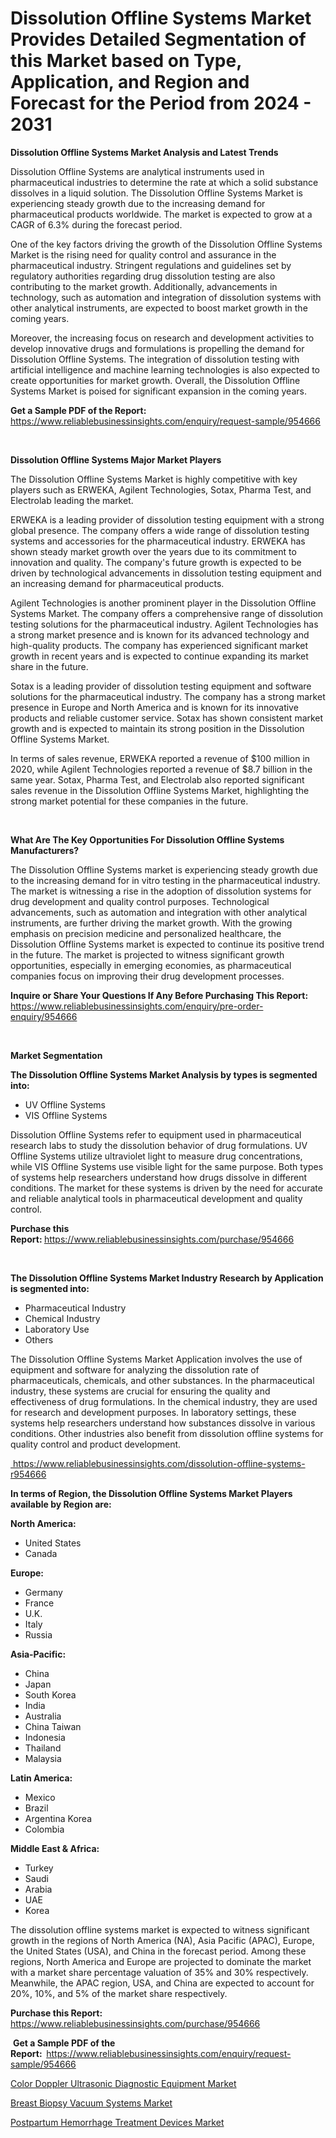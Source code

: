<p><h1>Dissolution Offline Systems Market Provides Detailed Segmentation of this Market based on Type, Application, and Region and Forecast for the Period from 2024 - 2031</h1></p><p><strong>Dissolution Offline Systems Market Analysis and Latest Trends</strong></p>
<p><p>Dissolution Offline Systems are analytical instruments used in pharmaceutical industries to determine the rate at which a solid substance dissolves in a liquid solution. The Dissolution Offline Systems Market is experiencing steady growth due to the increasing demand for pharmaceutical products worldwide. The market is expected to grow at a CAGR of 6.3% during the forecast period.</p><p>One of the key factors driving the growth of the Dissolution Offline Systems Market is the rising need for quality control and assurance in the pharmaceutical industry. Stringent regulations and guidelines set by regulatory authorities regarding drug dissolution testing are also contributing to the market growth. Additionally, advancements in technology, such as automation and integration of dissolution systems with other analytical instruments, are expected to boost market growth in the coming years.</p><p>Moreover, the increasing focus on research and development activities to develop innovative drugs and formulations is propelling the demand for Dissolution Offline Systems. The integration of dissolution testing with artificial intelligence and machine learning technologies is also expected to create opportunities for market growth. Overall, the Dissolution Offline Systems Market is poised for significant expansion in the coming years.</p></p>
<p><strong>Get a Sample PDF of the Report:&nbsp;</strong> <a href="https://www.reliablebusinessinsights.com/enquiry/request-sample/954666">https://www.reliablebusinessinsights.com/enquiry/request-sample/954666</a></p>
<p>&nbsp;</p>
<p><strong>Dissolution Offline Systems Major Market Players</strong></p>
<p><p>The Dissolution Offline Systems Market is highly competitive with key players such as ERWEKA, Agilent Technologies, Sotax, Pharma Test, and Electrolab leading the market. </p><p>ERWEKA is a leading provider of dissolution testing equipment with a strong global presence. The company offers a wide range of dissolution testing systems and accessories for the pharmaceutical industry. ERWEKA has shown steady market growth over the years due to its commitment to innovation and quality. The company's future growth is expected to be driven by technological advancements in dissolution testing equipment and an increasing demand for pharmaceutical products.</p><p>Agilent Technologies is another prominent player in the Dissolution Offline Systems Market. The company offers a comprehensive range of dissolution testing solutions for the pharmaceutical industry. Agilent Technologies has a strong market presence and is known for its advanced technology and high-quality products. The company has experienced significant market growth in recent years and is expected to continue expanding its market share in the future.</p><p>Sotax is a leading provider of dissolution testing equipment and software solutions for the pharmaceutical industry. The company has a strong market presence in Europe and North America and is known for its innovative products and reliable customer service. Sotax has shown consistent market growth and is expected to maintain its strong position in the Dissolution Offline Systems Market.</p><p>In terms of sales revenue, ERWEKA reported a revenue of $100 million in 2020, while Agilent Technologies reported a revenue of $8.7 billion in the same year. Sotax, Pharma Test, and Electrolab also reported significant sales revenue in the Dissolution Offline Systems Market, highlighting the strong market potential for these companies in the future.</p></p>
<p>&nbsp;</p>
<p><strong>What Are The Key Opportunities For Dissolution Offline Systems Manufacturers?</strong></p>
<p><p>The Dissolution Offline Systems market is experiencing steady growth due to the increasing demand for in vitro testing in the pharmaceutical industry. The market is witnessing a rise in the adoption of dissolution systems for drug development and quality control purposes. Technological advancements, such as automation and integration with other analytical instruments, are further driving the market growth. With the growing emphasis on precision medicine and personalized healthcare, the Dissolution Offline Systems market is expected to continue its positive trend in the future. The market is projected to witness significant growth opportunities, especially in emerging economies, as pharmaceutical companies focus on improving their drug development processes.</p></p>
<p><strong>Inquire or Share Your Questions If Any Before Purchasing This Report:</strong> <a href="https://www.reliablebusinessinsights.com/enquiry/pre-order-enquiry/954666">https://www.reliablebusinessinsights.com/enquiry/pre-order-enquiry/954666</a></p>
<p>&nbsp;</p>
<p><strong>Market Segmentation</strong></p>
<p><strong>The Dissolution Offline Systems Market Analysis by types is segmented into:</strong></p>
<p><ul><li>UV Offline Systems</li><li>VIS Offline Systems</li></ul></p>
<p><p>Dissolution Offline Systems refer to equipment used in pharmaceutical research labs to study the dissolution behavior of drug formulations. UV Offline Systems utilize ultraviolet light to measure drug concentrations, while VIS Offline Systems use visible light for the same purpose. Both types of systems help researchers understand how drugs dissolve in different conditions. The market for these systems is driven by the need for accurate and reliable analytical tools in pharmaceutical development and quality control.</p></p>
<p><strong>Purchase this Report:&nbsp;</strong><a href="https://www.reliablebusinessinsights.com/purchase/954666">https://www.reliablebusinessinsights.com/purchase/954666</a></p>
<p>&nbsp;</p>
<p><strong>The Dissolution Offline Systems Market Industry Research by Application is segmented into:</strong></p>
<p><ul><li>Pharmaceutical Industry</li><li>Chemical Industry</li><li>Laboratory Use</li><li>Others</li></ul></p>
<p><p>The Dissolution Offline Systems Market Application involves the use of equipment and software for analyzing the dissolution rate of pharmaceuticals, chemicals, and other substances. In the pharmaceutical industry, these systems are crucial for ensuring the quality and effectiveness of drug formulations. In the chemical industry, they are used for research and development purposes. In laboratory settings, these systems help researchers understand how substances dissolve in various conditions. Other industries also benefit from dissolution offline systems for quality control and product development.</p></p>
<p><a href="https://www.reliablebusinessinsights.com/dissolution-offline-systems-r954666">&nbsp;https://www.reliablebusinessinsights.com/dissolution-offline-systems-r954666</a></p>
<p><strong>In terms of Region, the Dissolution Offline Systems Market Players available by Region are:</strong></p>
<p>
    <p> <strong> North America: </strong>
        <ul>
            <li>United States</li>
            <li>Canada</li>
        </ul>
        </p> 
    <p> <strong> Europe: </strong>
        <ul>
            <li>Germany</li>
            <li>France</li>
            <li>U.K.</li>
            <li>Italy</li>
            <li>Russia</li>
        </ul>
        </p> 
    <p> <strong> Asia-Pacific: </strong>
        <ul>
            <li>China</li>
            <li>Japan</li>
            <li>South Korea</li>
            <li>India</li>
            <li>Australia</li>
            <li>China Taiwan</li>
            <li>Indonesia</li>
            <li>Thailand</li>
            <li>Malaysia</li>
        </ul>
        </p> 
    <p> <strong> Latin America: </strong>
        <ul>
            <li>Mexico</li>
            <li>Brazil</li>
            <li>Argentina Korea</li>
            <li>Colombia</li>
        </ul>
        </p> 
    <p> <strong> Middle East & Africa: </strong>
        <ul>
            <li>Turkey</li>
            <li>Saudi</li>
            <li>Arabia</li>
            <li>UAE</li>
            <li>Korea</li>
        </ul>
    </p>
    </p>
<p><p>The dissolution offline systems market is expected to witness significant growth in the regions of North America (NA), Asia Pacific (APAC), Europe, the United States (USA), and China in the forecast period. Among these regions, North America and Europe are projected to dominate the market with a market share percentage valuation of 35% and 30% respectively. Meanwhile, the APAC region, USA, and China are expected to account for 20%, 10%, and 5% of the market share respectively.</p></p>
<p><strong>Purchase this Report: </strong><a href="https://www.reliablebusinessinsights.com/purchase/954666">https://www.reliablebusinessinsights.com/purchase/954666</a></p>
<p>&nbsp;<strong>Get a Sample PDF of the Report:&nbsp;&nbsp;</strong><a href="https://www.reliablebusinessinsights.com/enquiry/request-sample/954666">https://www.reliablebusinessinsights.com/enquiry/request-sample/954666</a></p>
<p><strong></strong></p>
<p><p><a href="https://github.com/shahriarnajimjoy333/Market-Research-Report-List-1/blob/main/color-doppler-ultrasonic-diagnostic-equipment-market.md">Color Doppler Ultrasonic Diagnostic Equipment Market</a></p><p><a href="https://github.com/cameroneffertz/Market-Research-Report-List-1/blob/main/breast-biopsy-vacuum-systems-market.md">Breast Biopsy Vacuum Systems Market</a></p><p><a href="https://github.com/mbisetmhermsr/Market-Research-Report-List-3/blob/main/postpartum-hemorrhage-treatment-devices-market.md">Postpartum Hemorrhage Treatment Devices Market</a></p></p>